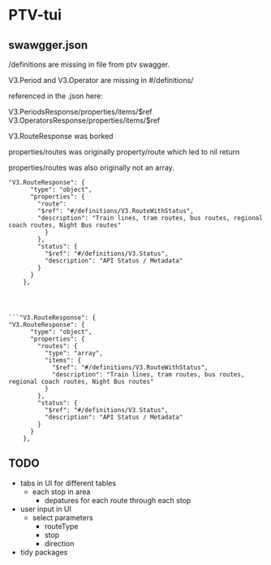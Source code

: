 # PTV-tui

## swawgger.json

/definitions are missing in file from ptv swagger.

V3.Period and V3.Operator are missing in #/definitions/

referenced in the .json here:

V3.PeriodsResponse/properties/items/\$ref
V3.OperatorsResponse/properties/items/$ref

V3.RouteResponse was borked

properties/routes was originally property/route which led to nil return

properties/routes was also originally not an array.

```"V3.RouteResponse": {
"V3.RouteResponse": {
      "type": "object",
      "properties": {
        "route": 
        "$ref": "#/definitions/V3.RouteWithStatus",
        "description": "Train lines, tram routes, bus routes, regional coach routes, Night Bus routes"
          }
        },
        "status": {
          "$ref": "#/definitions/V3.Status",
          "description": "API Status / Metadata"
        }
      }
    },
```

```



```"V3.RouteResponse": {
"V3.RouteResponse": {
      "type": "object",
      "properties": {
        "routes": {
          "type": "array",
          "items": {
            "$ref": "#/definitions/V3.RouteWithStatus",
            "description": "Train lines, tram routes, bus routes, regional coach routes, Night Bus routes"
          }
        },
        "status": {
          "$ref": "#/definitions/V3.Status",
          "description": "API Status / Metadata"
        }
      }
    },
```
## TODO

- tabs in UI for different tables
  - each stop in area
    - depatures for each route through each stop
- user input in UI
  - select parameters
    - routeType
    - stop
    - direction
- tidy packages
